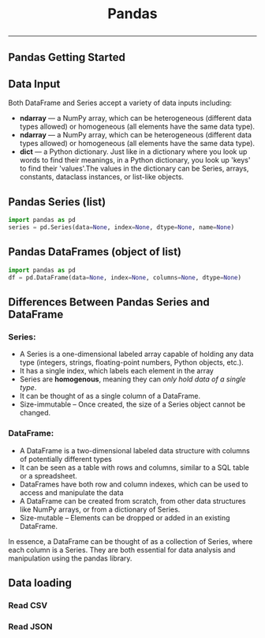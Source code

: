 # <p align="center"> Pandas </p>
---

## Pandas Getting Started

## Data Input
Both DataFrame and Series accept a variety of data inputs including:
* **ndarray**  — a NumPy array, which can be heterogeneous (different data types allowed) or homogeneous (all elements have the same data type).
* **ndarray**  — a NumPy array, which can be heterogeneous (different data types allowed) or homogeneous (all elements have the same data type).
* **dict**   — a Python dictionary. Just like in a dictionary where you look up words to find their meanings, in a Python dictionary, you look up 'keys' to find their 'values'.The values in the dictionary can be Series, arrays, constants, dataclass instances, or list-like objects.

## Pandas Series (list)
```python
import pandas as pd
series = pd.Series(data=None, index=None, dtype=None, name=None)
```

## Pandas DataFrames (object of list)
```python
import pandas as pd
df = pd.DataFrame(data=None, index=None, columns=None, dtype=None)
```

## Differences Between Pandas Series and DataFrame
### Series:
* A Series is a one-dimensional labeled array capable of holding any data type (integers, strings, floating-point numbers, Python objects, etc.).
* It has a single index, which labels each element in the array
* Series are **homogenous**, meaning they can _only hold data of a single type_.
* It can be thought of as a single column of a DataFrame.
* Size-immutable – Once created, the size of a Series object cannot be changed.
### DataFrame:
* A DataFrame is a two-dimensional labeled data structure with columns of potentially different types
* It can be seen as a table with rows and columns, similar to a SQL table or a spreadsheet.
* DataFrames have both row and column indexes, which can be used to access and manipulate the data
* A DataFrame can be created from scratch, from other data structures like NumPy arrays, or from a dictionary of Series.
* Size-mutable – Elements can be dropped or added in an existing DataFrame.

In essence, a DataFrame can be thought of as a collection of Series, where each column is a Series. They are both essential for data analysis and manipulation using the pandas library. 

## Data loading
### Read CSV

### Read JSON
